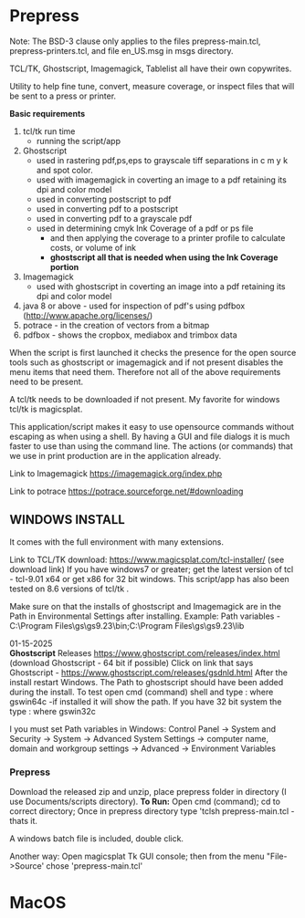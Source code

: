 # Prepress
Note: The BSD-3 clause only applies to the files prepress-main.tcl, prepress-printers.tcl, and file en_US.msg in msgs directory. 

TCL/TK, Ghostscript, Imagemagick, Tablelist all have their own copywrites.

Utility to help fine tune, convert, measure coverage, or inspect files that will be sent to a press or printer.

**Basic requirements**
1. tcl/tk run time 
   - running the script/app
2. Ghostscript
   - used in rastering  pdf,ps,eps to grayscale tiff separations in c m y k and spot color.
   - used with imagemagick in coverting an image to a pdf retaining its dpi and color model
   - used in converting postscript to pdf
   - used in converting pdf to a postscript
   - used in converting pdf to a grayscale pdf
   - used in determining cmyk Ink Coverage of a pdf or ps file
     - and then applying the coverage to a printer profile to calculate costs, or volume of ink
     - **ghostscript all that is needed when using the Ink Coverage portion**
3. Imagemagick
   - used with ghostscript in coverting an image into a pdf retaining its dpi and color model
4. java 8 or above - used for inspection of pdf's using pdfbox (http://www.apache.org/licenses/)
5. potrace - in the creation of vectors from a bitmap
5. pdfbox - shows the cropbox, mediabox and trimbox data

When the script is first launched it checks the presence for the open source tools such as ghostscript or imagemagick and if not present disables the menu items that need them.
Therefore not all of the above requirements need to be present.

A tcl/tk needs to be downloaded if not present. My favorite for windows tcl/tk is magicsplat.

This application/script makes it easy to use opensource commands without escaping as when using a shell.
By having a GUI and file dialogs it is much faster to use than using the command line.
The actions (or commands) that we use in print production are in the application already.

Link to Imagemagick https://imagemagick.org/index.php

Link to potrace https://potrace.sourceforge.net/#downloading

## WINDOWS INSTALL

It comes with the full environment with many extensions.

Link to TCL/TK download: https://www.magicsplat.com/tcl-installer/  (see download link)
If you have windows7 or greater; get the latest version of tcl - tcl-9.01 x64 or get x86 for 32 bit windows.
This script/app has also been tested on 8.6 versions of tcl/tk .

Make sure on that the installs of ghostscript and Imagemagick are in the Path in Environmental Settings after installing.
Example:
Path variables -  C:\Program Files\gs\gs9.23\bin;C:\Program Files\gs\gs9.23\lib

01-15-2025  
**Ghostscript** 
Releases https://www.ghostscript.com/releases/index.html  (download Ghostscript - 64 bit if possible)
Click on link that says Ghostscript - https://www.ghostscript.com/releases/gsdnld.html
After the install restart Windows. The Path to ghostscript should have been added during the install.
To test open cmd (command) shell and type : where gswin64c -if installed it will show the path.
If you have 32 bit system the type : where gswin32c

I you must set Path variables in Windows:
Control Panel → System and Security → System → Advanced System Settings → computer name, domain and workgroup settings → Advanced → Environment Variables

### Prepress
Download the released zip and unzip, place prepress folder in directory (I use Documents/scripts directory). 
**To Run:**
Open cmd (command); cd to correct directory;  Once in prepress directory type 'tclsh prepress-main.tcl - thats it.

A windows batch file is included, double click.

Another way: Open magicsplat Tk GUI console; then from the menu "File->Source' chose 'prepress-main.tcl'

# MacOS

